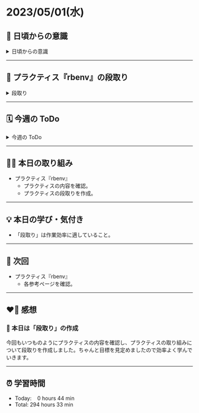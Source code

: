 # 2023/05/01(水)
## 🕺 日頃からの意識
<details><summary>日頃からの意識</summary>

- 成長スピードを早めよう。
- 自分の考えや気持ちを簡潔に言語化したり、相手にわかりやすく伝える話し方ができるようになろう。
- 心と身体の状態を把握しながら行動しよう。
- 腕立て・スクワット・腹筋・ストレッチを継続しよう。
- 説明文をよく読もう。ここでの「読む」は内容を認識・把握すること。
- 体調の回復に努めて、行動の範囲を元に戻そう。
- Git & GitHub とお友達になろう。
- ~~5月の RubyKaigi までにプラクティスを Ruby まで進めよう。~~ **←達成**✨
- RubyKaigi 当日まで Ruby についてできる限り学ぶこと。**←New**✨
- 「何を、どうするのか」という意識を常に持ちながらプラクティスに臨むこと。
</details>

---


## 📝 プラクティス『rbenv』の段取り
<details><summary>段取り</summary>

- [ ] 各参考ページを確認
  - [ ] [rbenv](https://github.com/rbenv/rbenv)
  - [ ] [Rails Girls インストール・レシピ](https://railsgirls.jp/install)
  - [ ] [Rubyist Hotlinks](https://magazine.rubyist.net/articles/0001/0001-Hotlinks.html#rubyist-hotlinks-%E9%80%A3%E8%BC%89%E4%B8%80%E8%A6%A7)
  - [ ] [参考](https://twitter.com/yhara/status/1004335849377431552)
  - [ ] [ruby-jp](https://ruby-jp.github.io/)
  - [ ] [Rubyコミュニティの魅力は「大人力の高さ」](https://logmi.jp/tech/articles/321632)
  - [ ] [公式サイト](https://www.ruby-lang.org/ja/downloads/)
  - [ ] [他の人の提出物](https://bootcamp.fjord.jp/practices/24/products)
- [ ] 課題に取り組む
   - [ ] Rubyの安定版の最新バージョンをインストールする。
      - [ ] 公式サイトを見て安定版の最新バージョンのバージョン番号を確認をすること。
   - [ ] system 以外の複数のバージョンのRubyを切り替えることができる。
   - [ ] ruby -vコマンドでバージョンが切り替わっていることが確認できる。
   - [ ] rbenvの設定状況を確認する。
</details>

---


## 🗓️ 今週の ToDo
<details><summary>今週の ToDo</summary>

- [x] プラクティスの内容を確認
- [x] プラクティスの段取りを作成
- [ ] 各参考ページを確認
  - [ ] [rbenv](https://github.com/rbenv/rbenv)
  - [ ] [Rails Girls インストール・レシピ](https://railsgirls.jp/install)
  - [ ] [Rubyist Hotlinks](https://magazine.rubyist.net/articles/0001/0001-Hotlinks.html#rubyist-hotlinks-%E9%80%A3%E8%BC%89%E4%B8%80%E8%A6%A7)
  - [ ] [参考](https://twitter.com/yhara/status/1004335849377431552)
  - [ ] [ruby-jp](https://ruby-jp.github.io/)
  - [ ] [Rubyコミュニティの魅力は「大人力の高さ」](https://logmi.jp/tech/articles/321632)
  - [ ] [公式サイト](https://www.ruby-lang.org/ja/downloads/)
  - [ ] [他の人の提出物](https://bootcamp.fjord.jp/practices/24/products)
</details>

---


## ✍🏻 本日の取り組み
- プラクティス『rbenv』
   - プラクティスの内容を確認。
   - プラクティスの段取りを作成。

---


## 💡 本日の学び・気付き
- 「段取り」は作業効率に適していること。

---


## 📍 次回
- プラクティス『rbenv』
   - 各参考ページを確認。

---


## ❤️‍🔥 感想
### 📑 本日は「段取り」の作成
今回もいつものようにプラクティスの内容を確認し、プラクティスの取り組みについて段取りを作成しました。ちゃんと目標を見定めましたので効率よく学んでいきます。

---


## ⏰ 学習時間
- Today:&nbsp;&nbsp;&nbsp; 0 hours 44 min
- Total: 294 hours 33 min

